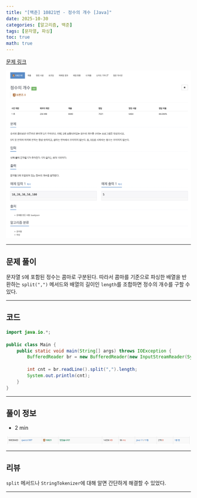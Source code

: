 ```yaml
---
title: "[백준] 10821번 - 정수의 개수 [Java]"
date: 2025-10-30
categories: [알고리즘, 백준]
tags: [문자열, 파싱]
toc: true
math: true
---
```


[문제 링크](https://www.acmicpc.net/problem/10821)

![](/assets/posts/2025-10/백준%2010821%20정수의%20개수/photo1.png)

---

## 문제 풀이

문자열 `S`에 포함된 정수는 콤마로 구분된다. 따라서 콤마를 기준으로 파싱한 배열을 반환하는 `split(",")` 메서드와 배열의 길이인 `length`를 조합하면 정수의 개수를 구할 수 있다.

---

## 코드

```java
import java.io.*;

public class Main {
    public static void main(String[] args) throws IOException {
        BufferedReader br = new BufferedReader(new InputStreamReader(System.in));

        int cnt = br.readLine().split(",").length;
        System.out.println(cnt);
    }
}
```

---

## 풀이 정보

- 2 min

![](/assets/posts/2025-10/백준%2010821%20정수의%20개수/photo2.png)

---

## 리뷰

`split` 메서드나 `StringTokenizer`에 대해 알면 간단하게 해결할 수 있었다.

---
